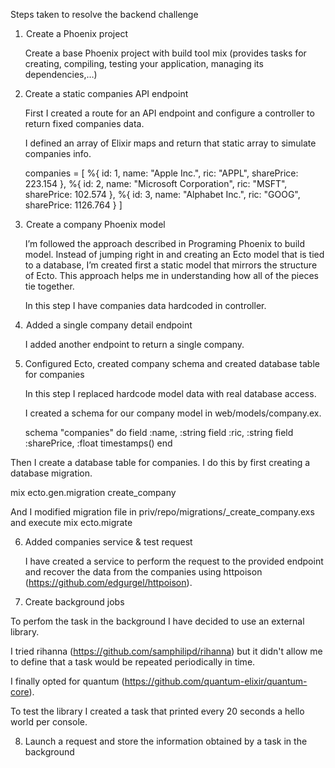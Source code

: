 Steps taken to resolve the backend challenge

1.  Create a Phoenix project

	Create a base Phoenix project with build tool mix (provides tasks for creating, compiling, testing your application, managing its dependencies,…)

2. Create a static companies API endpoint

	First I created a route for an API endpoint and configure a controller to return fixed companies data. 

	I defined an array of Elixir maps and return that static array to simulate companies info.

	companies = [
      %{
        id: 1,
        name: "Apple Inc.",
        ric: "APPL",
        sharePrice: 223.154
      },
      %{
        id: 2,
        name: "Microsoft Corporation",
        ric: "MSFT",
        sharePrice: 102.574
      },
      %{
        id: 3,
        name: "Alphabet Inc.",
        ric: "GOOG",
        sharePrice: 1126.764
      }
    ]

3.  Create a company Phoenix model

	I’m followed the approach described in Programing Phoenix to build model. Instead of jumping right in and creating an Ecto model that is tied to a database, I’m created first a static model that mirrors the structure of Ecto. This approach helps me in understanding how all of the pieces tie together.

	In this step I have companies data hardcoded in controller.

4.  Added a single company detail endpoint

	I added another endpoint to return a single company.

5. Configured Ecto, created company schema and created database table for companies

	In this step I replaced hardcode model data with real database access.

	I created a schema for our company model in web/models/company.ex.

	schema "companies" do
      field :name, :string
      field :ric, :string
      field :sharePrice, :float
      timestamps()
    end

Then I create a database table for companies. I do this by first creating a database migration.

mix ecto.gen.migration create_company

And I modified migration file in priv/repo/migrations/<timestamp>_create_company.exs and execute mix ecto.migrate

6. Added companies service & test request

	I have created a service to perform the request to the provided endpoint and recover the data from the companies using httpoison (https://github.com/edgurgel/httpoison).

7. Create background jobs

To perfom the task in the background I have decided to use an external library.

I tried rihanna (https://github.com/samphilipd/rihanna) but it didn't allow me to define that a task would be repeated periodically in time.

I finally opted for quantum (https://github.com/quantum-elixir/quantum-core).

To test the library I created a task that printed every 20 seconds a hello world per console.

8. Launch a request and store the information obtained by a task in the background
